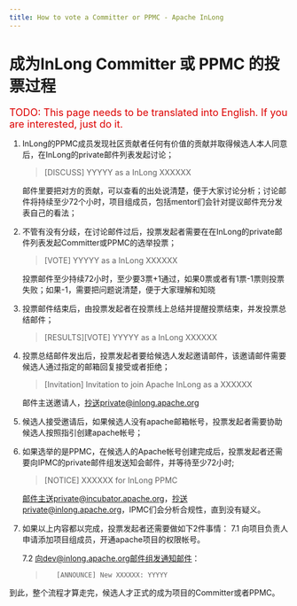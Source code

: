 ```yaml
---
title: How to vote a Committer or PPMC - Apache InLong
---
```



# 成为InLong Committer 或 PPMC 的投票过程
<font color="#dd0000" size="4">TODO: This page needs to be translated into English. If you are interested, just do it.</font>

1. InLong的PPMC成员发现社区贡献者任何有价值的贡献并取得候选人本人同意后，在InLong的private邮件列表发起讨论；
    > [DISCUSS] YYYYY as a InLong XXXXXX

    邮件里要把对方的贡献，可以查看的出处说清楚，便于大家讨论分析；讨论邮件将持续至少72个小时，项目组成员，包括mentor们会针对提议邮件充分发表自己的看法；

    
2. 不管有没有分歧，在讨论邮件过后，投票发起者需要在在InLong的private邮件列表发起Committer或PPMC的选举投票；
    > [VOTE] YYYYY as a InLong XXXXXX

     投票邮件至少持续72小时，至少要3票+1通过，如果0票或者有1票-1票则投票失败；如果-1，需要把问题说清楚，便于大家理解和知晓


3. 投票邮件结束后，由投票发起者在投票线上总结并提醒投票结束，并发投票总结邮件；
   > [RESULTS][VOTE] YYYYY as a InLong XXXXXX


4. 投票总结邮件发出后，投票发起者要给候选人发起邀请邮件，该邀请邮件需要候选人通过指定的邮箱回复接受或者拒绝；
    > [Invitation] Invitation to join Apache InLong as a XXXXXX

    邮件主送邀请人，抄送private@inlong.apache.org


5. 候选人接受邀请后，如果候选人没有apache邮箱帐号，投票发起者需要协助候选人按照指引创建apache帐号；

   
6. 如果选举的是PPMC，在候选人的Apache帐号创建完成后，投票发起者还需要向IPMC的private邮件组发送知会邮件，并等待至少72小时;
   > [NOTICE] XXXXXX for InLong PPMC

   邮件主送private@incubator.apache.org，抄送private@inlong.apache.org，IPMC们会分析合规性，直到没有疑义。

 
7. 如果以上内容都以完成，投票发起者还需要做如下2件事情：
   7.1  向项目负责人申请添加项目组成员，开通apache项目的权限帐号。     

   7.2 	向dev@inlong.apache.org邮件组发通知邮件：
      >        [ANNOUNCE] New XXXXXX: YYYYY


到此，整个流程才算走完，候选人才正式的成为项目的Committer或者PPMC。

